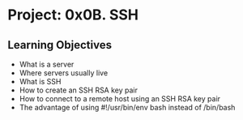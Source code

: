 # Project: 0x0B. SSH

## Learning Objectives
- What is a server
- Where servers usually live
- What is SSH
- How to create an SSH RSA key pair
- How to connect to a remote host using an SSH RSA key pair
- The advantage of using #!/usr/bin/env bash instead of /bin/bash
